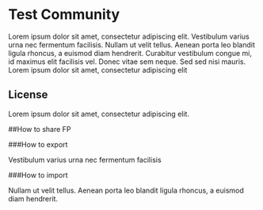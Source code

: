 # Test Community

Lorem ipsum dolor sit amet, consectetur adipiscing elit. Vestibulum varius urna nec fermentum facilisis. Nullam ut velit tellus. Aenean porta leo blandit ligula rhoncus, a euismod diam hendrerit. Curabitur vestibulum congue mi, id maximus elit facilisis vel. Donec vitae sem neque. Sed sed nisi mauris. Lorem ipsum dolor sit amet, consectetur adipiscing elit

## License
Lorem ipsum dolor sit amet, consectetur adipiscing elit.

##How to share FP

###How to export

Vestibulum varius urna nec fermentum facilisis

###How to import

Nullam ut velit tellus. Aenean porta leo blandit ligula rhoncus, a euismod diam hendrerit.

